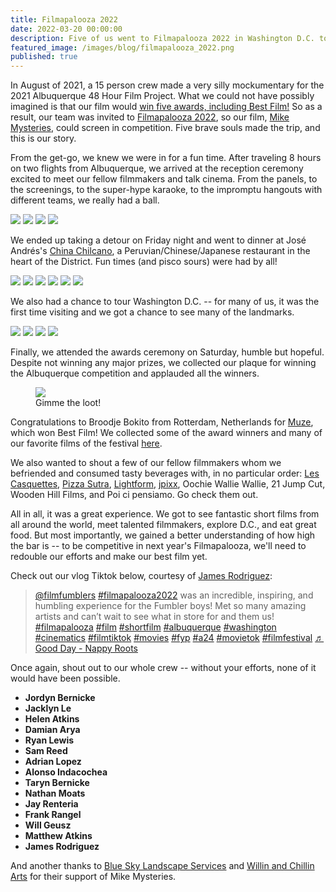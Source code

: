 ```yaml
---
title: Filmapalooza 2022
date: 2022-03-20 00:00:00
description: Five of us went to Filmapalooza 2022 in Washington D.C. to see our 48 Hour Film, Mike Mysteries, screened in competition.
featured_image: /images/blog/filmapalooza_2022.png
published: true
---
```

In August of 2021, a 15 person crew made a very silly mockumentary for the 2021 Albuquerque 48 Hour Film Project. What we could not have possibly imagined is that our film would [win five awards, including Best Film!](/blog/48-hour-we-won) So as a result, our team was invited to [Filmapalooza 2022](https://48hourfilmproj.zohobackstage.com/Filmapalooza2022-WashingtonDC#), so our film, [Mike Mysteries](/project/mike-mysteries), could screen in competition. Five brave souls made the trip, and this is our story.

From the get-go, we knew we were in for a fun time. After traveling 8 hours on two flights from Albuquerque, we arrived at the reception ceremony excited to meet our fellow filmmakers and talk cinema. From the panels, to the screenings, to the super-hype karaoke, to the impromptu hangouts with different teams, we really had a ball.

<div class="gallery" data-columns="2">
	<img src="/images/blog/filmapalooza1.jpg">
	<img src="/images/blog/filmapalooza2.jpg">
	<img src="/images/blog/filmapalooza3.jpg">
	<img src="/images/blog/filmapalooza8.jpg">
</div>

We ended up taking a detour on Friday night and went to dinner at José Andrés's [China Chilcano](https://www.chinachilcano.com), a Peruvian/Chinese/Japanese restaurant in the heart of the District. Fun times (and pisco sours) were had by all!

<div class="gallery" data-columns="3">
	<img src="/images/blog/china_chilcano1.jpg">
	<img src="/images/blog/china_chilcano2.jpg">
	<img src="/images/blog/china_chilcano3.jpg">
	<img src="/images/blog/china_chilcano4.jpg">
	<img src="/images/blog/china_chilcano5.jpg">
	<img src="/images/blog/china_chilcano6.jpg">
</div>

We also had a chance to tour Washington D.C. -- for many of us, it was the first time visiting and we got a chance to see many of the landmarks.

<div class="gallery" data-columns="2">
	<img src="/images/blog/filmapalooza4.jpg">
	<img src="/images/blog/filmapalooza5.jpg">
	<img src="/images/blog/filmapalooza6.jpg">
	<img src="/images/blog/filmapalooza7.jpg">
</div>

Finally, we attended the awards ceremony on Saturday, humble but hopeful. Despite not winning any major prizes, we collected our plaque for winning the Albuquerque competition and applauded all the winners.

<figure>
	<img src="/images/blog/filmapalooza9.png">
    <figcaption>Gimme the loot!</figcaption>
</figure>

Congratulations to Broodje Bokito from Rotterdam, Netherlands for [Muze](https://www.imdb.com/title/tt15348714), which won Best Film! We collected some of the award winners and many of our favorite films of the festival [here](https://wouldproductions.notion.site/Best-of-the-Festival-58e25a4878c847c7b251322ebbb4d04b).

We also wanted to shout a few of our fellow filmmakers whom we befriended and consumed tasty beverages with, in no particular order: [Les Casquettes](https://www.instagram.com/les__casquettes), [Pizza Sutra](https://www.instagram.com/pizzasutramke), [Lightform](https://www.instagram.com/lightformfilm), [jpixx](https://www.instagram.com/jpixx), Oochie Wallie Wallie, 21 Jump Cut, Wooden Hill Films, and Poi ci pensiamo. Go check them out.

All in all, it was a great experience. We got to see fantastic short films from all around the world, meet talented filmmakers, explore D.C., and eat great food. But most importantly, we gained a better understanding of how high the bar is -- to be competitive in next year's Filmapalooza, we'll need to redouble our efforts and make our best film yet.

Check out our vlog Tiktok below, courtesy of [James Rodriguez](https://www.instagram.com/jittlelames):

<blockquote class="tiktok-embed" cite="https://www.tiktok.com/@filmfumblers/video/7075503362937982251" data-video-id="7075503362937982251" style="max-width: 1500px;min-width: 320px;" > <section> <a target="_blank" title="@filmfumblers" href="https://www.tiktok.com/@filmfumblers">@filmfumblers</a> <a title="filmapalooza2022" target="_blank" href="https://www.tiktok.com/tag/filmapalooza2022">#filmapalooza2022</a> was an incredible, inspiring, and humbling experience for the Fumbler boys! Met so many amazing artists and can’t wait to see what in store for and them us! <a title="filmapalooza" target="_blank" href="https://www.tiktok.com/tag/filmapalooza">#filmapalooza</a> <a title="film" target="_blank" href="https://www.tiktok.com/tag/film">#film</a> <a title="shortfilm" target="_blank" href="https://www.tiktok.com/tag/shortfilm">#shortfilm</a> <a title="albuquerque" target="_blank" href="https://www.tiktok.com/tag/albuquerque">#albuquerque</a> <a title="washington" target="_blank" href="https://www.tiktok.com/tag/washington">#washington</a> <a title="cinematics" target="_blank" href="https://www.tiktok.com/tag/cinematics">#cinematics</a> <a title="filmtiktok" target="_blank" href="https://www.tiktok.com/tag/filmtiktok">#filmtiktok</a> <a title="movies" target="_blank" href="https://www.tiktok.com/tag/movies">#movies</a> <a title="fyp" target="_blank" href="https://www.tiktok.com/tag/fyp">#fyp</a> <a title="a24" target="_blank" href="https://www.tiktok.com/tag/a24">#a24</a> <a title="movietok" target="_blank" href="https://www.tiktok.com/tag/movietok">#movietok</a> <a title="filmfestival" target="_blank" href="https://www.tiktok.com/tag/filmfestival">#filmfestival</a> <a target="_blank" title="♬ Good Day  - Nappy Roots" href="https://www.tiktok.com/music/Good-Day-6433566413058738946">♬ Good Day  - Nappy Roots</a> </section> </blockquote> <script async src="https://www.tiktok.com/embed.js"></script>

Once again, shout out to our whole crew -- without your efforts, none of it would have been possible.

* **Jordyn Bernicke**
* **Jacklyn Le**
* **Helen Atkins**
* **Damian Arya**
* **Ryan Lewis**
* **Sam Reed**
* **Adrian Lopez**
* **Alonso Indacochea**
* **Taryn Bernicke**
* **Nathan Moats**
* **Jay Renteria**
* **Frank Rangel**
* **Will Geusz**
* **Matthew Atkins**
* **James Rodriguez**

And another thanks to [Blue Sky Landscape Services](https://www.facebook.com/BlueSkyLandscapeServices) and [Willin and Chillin Arts](https://www.instagram.com/willinandchillinarts) for their support of Mike Mysteries.